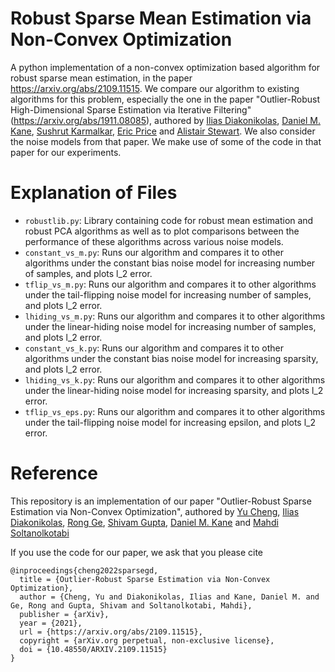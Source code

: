 # Robust Sparse Mean Estimation via Non-Convex Optimization

A python implementation of a non-convex optimization based algorithm for robust sparse mean estimation, in the paper https://arxiv.org/abs/2109.11515. We compare our algorithm to existing algorithms for this problem, especially the one in the paper "Outlier-Robust High-Dimensional Sparse Estimation via Iterative Filtering" (https://arxiv.org/abs/1911.08085), authored by [Ilias Diakonikolas](http://www.iliasdiakonikolas.org/), [Daniel M. Kane](https://cseweb.ucsd.edu/~dakane/), [Sushrut Karmalkar](https://www.cs.utexas.edu/~sushrutk/), [Eric Price](https://www.cs.utexas.edu/~ecprice/) and [Alistair Stewart](http://www.alistair-stewart.com/). We also consider the noise models from that paper. We make use of some of the code in that paper for our experiments. 

Explanation of Files
==
* `robustlib.py`: Library containing code for robust mean estimation and robust PCA algorithms as well as to plot comparisons between the performance of these algorithms across various noise models.
*  `constant_vs_m.py`: Runs our algorithm and compares it to other algorithms under the constant bias noise model for increasing number of samples, and plots l_2 error.
*  `tflip_vs_m.py`: Runs our algorithm and compares it to other algorithms under the tail-flipping noise model for increasing number of samples, and plots l_2 error.
*  `lhiding_vs_m.py`: Runs our algorithm and compares it to other algorithms under the linear-hiding noise model for increasing number of samples, and plots l_2 error. 
*  `constant_vs_k.py`: Runs our algorithm and compares it to other algorithms under the constant bias noise model for increasing sparsity, and plots l_2 error. 
*  `lhiding_vs_k.py`: Runs our algorithm and compares it to other algorithms under the linear-hiding noise model for increasing sparsity, and plots l_2 error. 
*  `tflip_vs_eps.py`: Runs our algorithm and compares it to other algorithms under the tail-flipping noise model for increasing epsilon, and plots l_2 error.


Reference
==

This repository is an implementation of our paper "Outlier-Robust Sparse Estimation via Non-Convex Optimization", authored by [Yu Cheng](https://cs.brown.edu/people/ycheng79/), [Ilias Diakonikolas](http://www.iliasdiakonikolas.org/), [Rong Ge](https://users.cs.duke.edu/~rongge/), [Shivam Gupta](https://scholar.google.com/citations?user=HsbPV-EAAAAJ&hl=en), [Daniel M. Kane](https://cseweb.ucsd.edu/~dakane/) and [Mahdi Soltanolkotabi](https://viterbi-web.usc.edu/~soltanol/)

If you use the code for our paper, we ask that you please cite 
```
@inproceedings{cheng2022sparsegd,
  title = {Outlier-Robust Sparse Estimation via Non-Convex Optimization},
  author = {Cheng, Yu and Diakonikolas, Ilias and Kane, Daniel M. and Ge, Rong and Gupta, Shivam and Soltanolkotabi, Mahdi},
  publisher = {arXiv},
  year = {2021},
  url = {https://arxiv.org/abs/2109.11515},
  copyright = {arXiv.org perpetual, non-exclusive license},
  doi = {10.48550/ARXIV.2109.11515}
}
```
